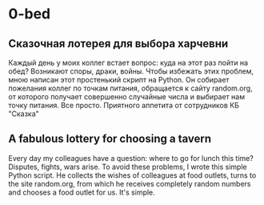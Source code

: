 # 0-bed
## Сказочная лотерея для выбора харчевни
Каждый день у моих коллег встает вопрос: куда на этот раз пойти на обед? Возникают споры, драки, войны. Чтобы избежать этих проблем, мною написан этот простенький скрипт на Python. Он собирает пожелания коллег по точкам питания, обращается к сайту random.org, от которого получает совершенно случайные числа и выбирает нам точку питания. Все просто.
Приятного аппетита от сотрудников КБ "Сказка"
## A fabulous lottery for choosing a tavern
Every day my colleagues have a question: where to go for lunch this time? Disputes, fights, wars arise. To avoid these problems, I wrote this simple Python script. He collects the wishes of colleagues at food outlets, turns to the site random.org, from which he receives completely random numbers and chooses a food outlet for us. It's simple.
